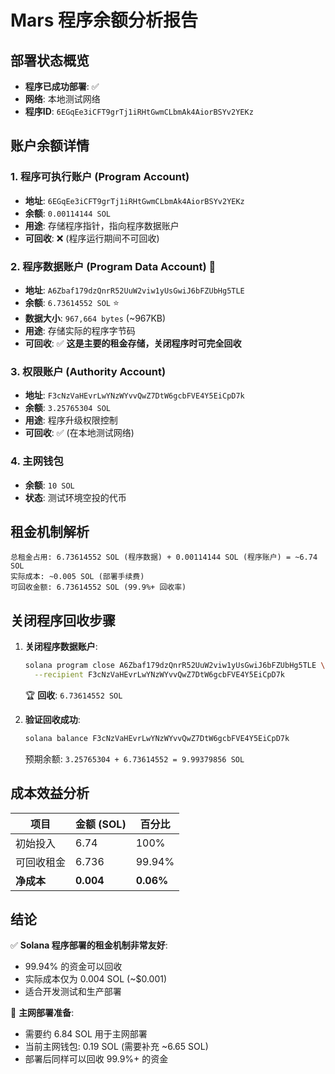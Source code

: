 # Mars 程序余额分析报告

## 部署状态概览
- **程序已成功部署**: ✅
- **网络**: 本地测试网络
- **程序ID**: `6EGqEe3iCFT9grTj1iRHtGwmCLbmAk4AiorBSYv2YEKz`

## 账户余额详情

### 1. 程序可执行账户 (Program Account)
- **地址**: `6EGqEe3iCFT9grTj1iRHtGwmCLbmAk4AiorBSYv2YEKz`
- **余额**: `0.00114144 SOL`
- **用途**: 存储程序指针，指向程序数据账户
- **可回收**: ❌ (程序运行期间不可回收)

### 2. 程序数据账户 (Program Data Account) 🎯
- **地址**: `A6Zbaf179dzQnrR52UuW2viw1yUsGwiJ6bFZUbHg5TLE`  
- **余额**: `6.73614552 SOL` ⭐
- **数据大小**: `967,664 bytes` (~967KB)
- **用途**: 存储实际的程序字节码
- **可回收**: ✅ **这是主要的租金存储，关闭程序时可完全回收**

### 3. 权限账户 (Authority Account)
- **地址**: `F3cNzVaHEvrLwYNzWYvvQwZ7DtW6gcbFVE4Y5EiCpD7k`
- **余额**: `3.25765304 SOL`
- **用途**: 程序升级权限控制
- **可回收**: ✅ (在本地测试网络)

### 4. 主网钱包
- **余额**: `10 SOL`
- **状态**: 测试环境空投的代币

## 租金机制解析

```
总租金占用: 6.73614552 SOL (程序数据) + 0.00114144 SOL (程序账户) = ~6.74 SOL
实际成本: ~0.005 SOL (部署手续费)
可回收金额: 6.73614552 SOL (99.9%+ 回收率)
```

## 关闭程序回收步骤

1. **关闭程序数据账户**:
   ```bash
   solana program close A6Zbaf179dzQnrR52UuW2viw1yUsGwiJ6bFZUbHg5TLE \
     --recipient F3cNzVaHEvrLwYNzWYvvQwZ7DtW6gcbFVE4Y5EiCpD7k
   ```
   🏆 **回收**: `6.73614552 SOL`

2. **验证回收成功**:
   ```bash
   solana balance F3cNzVaHEvrLwYNzWYvvQwZ7DtW6gcbFVE4Y5EiCpD7k
   ```
   预期余额: `3.25765304 + 6.73614552 = 9.99379856 SOL`

## 成本效益分析

| 项目 | 金额 (SOL) | 百分比 |
|------|------------|--------|
| 初始投入 | 6.74 | 100% |
| 可回收租金 | 6.736 | 99.94% |
| **净成本** | **0.004** | **0.06%** |

## 结论

✅ **Solana 程序部署的租金机制非常友好**:
- 99.94% 的资金可以回收
- 实际成本仅为 0.004 SOL (~$0.001)
- 适合开发测试和生产部署

🚀 **主网部署准备**:
- 需要约 6.84 SOL 用于主网部署
- 当前主网钱包: 0.19 SOL (需要补充 ~6.65 SOL)
- 部署后同样可以回收 99.9%+ 的资金
